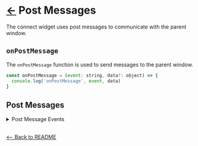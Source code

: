 # [←](../README.md#props) Post Messages

The connect widget uses post messages to communicate with the parent window.

## `onPostMessage`

The `onPostMessage` function is used to send messages to the parent window.

```jsx
const onPostMessage = (event: string, data?: object) => {
  console.log('onPostMessage', event, data)
}
```

## Post Messages

<details>
  <summary>Post Message Events</summary>

| Type                                       | Description                                                                                                                                                                                | Data                                                                                                                                                                             |
| ------------------------------------------ | ------------------------------------------------------------------------------------------------------------------------------------------------------------------------------------------ | -------------------------------------------------------------------------------------------------------------------------------------------------------------------------------- |
| `mx/connect/backToSearch`                  | Triggers when an end user selects a button that will navigate them to the search institution step in the Connect Widget. Used in relation with `disable_institution_search` config option. | <pre>{}</pre>                                                                                                                                                                    |
| `mx/connect/loaded`                        | Triggers when the Connect Widget has loaded. `initial_step` can be `connected`, `disclosure`, `enterCreds`, `loginError`, `mfa`, `search`, `verifyExistingMember` or `verifyMfa`.          | <pre>{<br>&nbsp; "initial_step": string<br>}</pre>                                                                                                                               |
| `mx/connect/enterCredentials`              | Triggers when a user submits credentials for a given institution for the first time.                                                                                                       | <pre>{<br>&nbsp; "institution": {<br>&nbsp;&nbsp;&nbsp;&nbsp; "code": string,<br>&nbsp;&nbsp;&nbsp;&nbsp; "guid": string<br>&nbsp; }<br>}</pre>                                  |
| `mx/connect/institutionSearch`             | Triggers when the end user searches for an institution.                                                                                                                                    | <pre>{<br>&nbsp; "query": string<br>}</pre>                                                                                                                                      |
| `mx/connect/selectedInstitution`           | Triggers when the end user selects an institution from the institution list.                                                                                                               | <pre>{<br>&nbsp; "code": string,<br>&nbsp; "guid": string,<br>&nbsp; "name": string,<br>&nbsp; "url": string<br>}</pre>                                                          |
| `mx/connect/invalidData`                   | Triggers when there are no valid demand deposit (DDA) accounts on the member. Current options for `code`: `1000`                                                                           | <pre>{<br>&nbsp; "code": string,<br>&nbsp; "member_guid": string<br>}</pre>                                                                                                      |
| `mx/connect/invalidData/primaryAction`     | Triggered when the user clicks the "Try again" option on the invalid data step.                                                                                                            | <pre>{<br>&nbsp; "member_guid": string<br>}</pre>                                                                                                                                |
| `mx/connect/memberConnected`               | Triggers when a member has successfully connected and the data you requested in your config has finished aggregating.                                                                      | <pre>{<br>&nbsp; "member_guid": string<br>}</pre>                                                                                                                                |
| `mx/connect/memberConnected/primaryAction` | Triggered when the user clicks the primary button on the member connected step.                                                                                                            | <pre>{}</pre>                                                                                                                                                                    |
| `mx/connect/memberError`                   | Triggers when a member has encountered an error state.                                                                                                                                     | <pre>{<br>&nbsp; "member": {<br>&nbsp;&nbsp;&nbsp;&nbsp; "guid": string,<br>&nbsp;&nbsp;&nbsp;&nbsp; "connection_status": number<br>&nbsp; }<br>}</pre>                          |
| `mx/connect/createMemberError`             | Triggers when a member failed to get created when credentials were entered.                                                                                                                | <pre>{<br>&nbsp; "institution_guid": string,<br>&nbsp; "institution_code": string<br>}</pre>                                                                                     |
| `mx/connect/memberDeleted`                 | Triggers when a member has been deleted in the widget.                                                                                                                                     | <pre>{<br>&nbsp; "member_guid": string<br>}</pre>                                                                                                                                |
| `mx/connect/memberStatusUpdated`           | Triggers when a members connection status has changed while connecting. This is useful in determing the current connection status of the member.                                           | <pre>{<br>&nbsp; "member_guid": string,<br>&nbsp; "connection_status": number<br>}</pre>                                                                                         |
| `mx/connect/oauthError`                    | Triggered when the user lands on the OAuth error page.                                                                                                                                     | <pre>{<br>&nbsp; "member_guid": string<br>}</pre>                                                                                                                                |
| `mx/connect/oauthRequested`                | Triggers when the user navigates to the OAuth provider's site. Note that the redirect does not happen in WebViews.                                                                         | <pre>{<br>&nbsp; "url": string,<br>&nbsp; "member_guid": string<br>}</pre>                                                                                                       |
| `mx/connect/stepChange`                    | Triggers when the end user changes from one "step" to another.                                                                                                                             | <pre>{<br>&nbsp; "previous": string,<br>&nbsp; "current": string<br>}</pre>                                                                                                      |
| `mx/connect/submitMfa`                     | Triggers when a user submits an MFA answer.                                                                                                                                                | <pre>{<br>&nbsp; "member_guid": string<br>}</pre>                                                                                                                                |
| `mx/connect/updateCredentials`             | Triggers when a user submits credentials while trying to update their existing credentials.                                                                                                | <pre>{<br>&nbsp; "member_guid": string,<br>&nbsp; "institution": {<br>&nbsp;&nbsp;&nbsp;&nbsp; "code": string,<br>&nbsp;&nbsp;&nbsp;&nbsp; "guid": string<br>&nbsp; }<br>}</pre> |

</details>

<br />

[<-- Back to README](../README.md#props)
